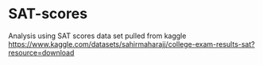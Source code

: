 # SAT-scores
Analysis using SAT scores
data set pulled from kaggle 
https://www.kaggle.com/datasets/sahirmaharajj/college-exam-results-sat?resource=download

